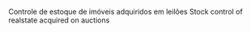 Controle de estoque de imóveis adquiridos em leilões
Stock control of realstate acquired on auctions

